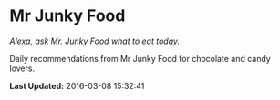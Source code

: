 # Mr Junky Food
*Alexa, ask Mr. Junky Food what to eat today.*

Daily recommendations from Mr Junky Food for chocolate and candy lovers.

**Last Updated:** 2016-03-08 15:32:41